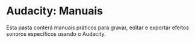 # Audacity: Manuais

Esta pasta conterá manuais práticos para gravar, editar e exportar efeitos sonoros específicos usando o Audacity.

